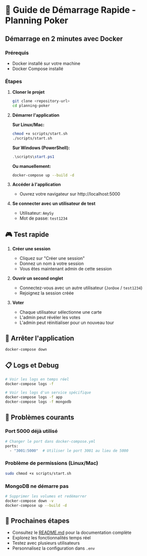 # 🚀 Guide de Démarrage Rapide - Planning Poker

## Démarrage en 2 minutes avec Docker

### Prérequis
- Docker installé sur votre machine
- Docker Compose installé

### Étapes

1. **Cloner le projet**
   ```bash
   git clone <repository-url>
   cd planning-poker
   ```

2. **Démarrer l'application**
   
   **Sur Linux/Mac:**
   ```bash
   chmod +x scripts/start.sh
   ./scripts/start.sh
   ```
   
   **Sur Windows (PowerShell):**
   ```powershell
   .\scripts\start.ps1
   ```
   
   **Ou manuellement:**
   ```bash
   docker-compose up --build -d
   ```

3. **Accéder à l'application**
   - Ouvrez votre navigateur sur http://localhost:5000

4. **Se connecter avec un utilisateur de test**
   - Utilisateur: `AmySy`
   - Mot de passe: `test1234`

## 🎮 Test rapide

1. **Créer une session**
   - Cliquez sur "Créer une session"
   - Donnez un nom à votre session
   - Vous êtes maintenant admin de cette session

2. **Ouvrir un second onglet**
   - Connectez-vous avec un autre utilisateur (`JonDoe` / `test1234`)
   - Rejoignez la session créée

3. **Voter**
   - Chaque utilisateur sélectionne une carte
   - L'admin peut révéler les votes
   - L'admin peut réinitialiser pour un nouveau tour

## 🛑 Arrêter l'application

```bash
docker-compose down
```

## 📋 Logs et Debug

```bash
# Voir les logs en temps réel
docker-compose logs -f

# Voir les logs d'un service spécifique
docker-compose logs -f app
docker-compose logs -f mongodb
```

## 🔧 Problèmes courants

### Port 5000 déjà utilisé
```bash
# Changer le port dans docker-compose.yml
ports:
  - "3001:5000"  # Utiliser le port 3001 au lieu de 5000
```

### Problème de permissions (Linux/Mac)
```bash
sudo chmod +x scripts/start.sh
```

### MongoDB ne démarre pas
```bash
# Supprimer les volumes et redémarrer
docker-compose down -v
docker-compose up --build -d
```

## 🎯 Prochaines étapes

- Consultez le [README.md](README.md) pour la documentation complète
- Explorez les fonctionnalités temps réel
- Testez avec plusieurs utilisateurs
- Personnalisez la configuration dans `.env` 